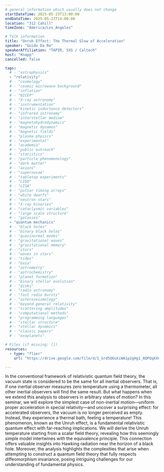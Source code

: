 ```yaml
---
# general information which usually does not change
startDateTime: 2025-05-23T13:00:00
endDateTime: 2025-05-23T14:00:00
location: "312 Cahill"
timeZone: "America/Los_Angeles"

# Talk information
title: "Unruh Effect: The Thermal Glow of Acceleration"
speaker: "Guido Da Re"
speakerAffiliation: "TAPIR, SXS / Caltech"
host: "Knapp"
cancelled: false

tags:
  # - "astrophysics"
  - "relativity"
  # - "cosmology"
  # - "cosmic microwave background"
  # - "inflation"
  # - "BICEP"
  # - "X-ray astronomy"
  # - "instrumentation"
  # - "kinetic inductance detectors"
  # - "infrared astronomy"
  # - "interstellar medium"
  # - "magnetohydrodynamics"
  # - "magnetic dynamos"
  # - "magnetic fields"
  # - "plasma physics"
  # - "experimental"
  # - "academia"
  # - "public outreach"
  # - "statistics"
  # - "particle phenomenology"
  # - "dark matter"
  # - "axions"
  # - "supernovae"
  # - "tabletop experiments"
  # - "LIGO"
  # - "LISA"
  # - "pulsar timing arrays"
  # - "white dwarfs"
  # - "neutron stars"
  # - "X-ray binaries"
  # - "cataclysmic variables"
  # - "large scale structure"
  # - "galaxies"
  - "quantum mechanics"
  # - "black holes"
  # - "binary black holes"
  # - "quasinormal modes"
  # - "gravitational waves"
  # - "gravitational memory"
  # - "stars"
  # - "waves in stars"
  # - "tides"
  # - "Gaia"
  # - "astrometry"
  # - "astrochemistry"
  # - "planet formation"
  # - "binary stellar evolution"
  # - "disks"
  # - "radio astronomy"
  # - "fast radio bursts"
  # - "asteroseismology"
  # - "beyond general relativity"
  # - "scattering amplitudes"
  # - "computational methods"
  # - "programming languages"
  # - "stellar structure"
  # - "stellar dynamics"
  # - "classic papers"
  # - "exoplanets"

# Files (if missing: [])
resources:
  - type: "flier"
    url: "https://drive.google.com/file/d/1_Grd5O6ukiWA1p2gHg1_8QPQqXXCf-gx/view?usp=drive_link"

---
```


In the conventional framework of relativistic quantum field theory, the vacuum state is considered to be the same for all inertial observers.
That is, if one inertial observer measures zero temperature using a thermometer, all other inertial observers will find the same result.
But what happens when we extend this analysis to observers in arbitrary states of motion?
In this seminar, we will explore the simplest case of non-inertial motion—uniform proper acceleration in special relativity—and uncover a surprising effect: for accelerated observers, the vacuum is no longer perceived as empty.
Instead, they experience a thermal bath, feeling a temperature! This phenomenon, known as the Unruh effect, is a fundamental relativistic quantum effect with far-reaching implications.
We will derive the Unruh temperature starting from a scalar field theory, revealing how this seemingly simple model intertwines with the equivalence principle.
This connection offers valuable insights into Hawking radiation near the horizon of a black hole.
Moreover, the analysis highlights the complexities that arise when attempting to construct a quantum field theory that fully respects diffeomorphism invariance, posing intriguing challenges for our understanding of fundamental physics.
